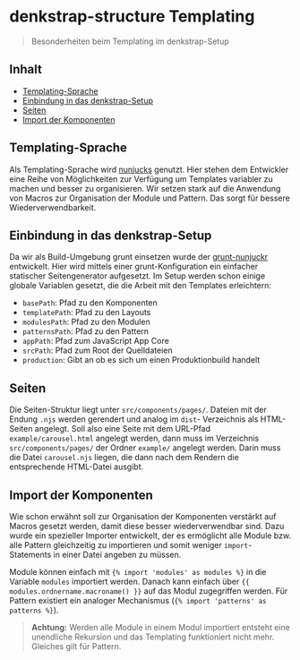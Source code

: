 # denkstrap-structure Templating

> Besonderheiten beim Templating im denkstrap-Setup

## Inhalt

- [Templating-Sprache](#templating-sprache)
- [Einbindung in das denkstrap-Setup](#einbindung-in-das-denkstrap-setup)
- [Seiten](#seiten)
- [Import der Komponenten](#import-der-komponenten)

## Templating-Sprache

Als Templating-Sprache wird [nunjucks](https://mozilla.github.io/nunjucks/) genutzt. Hier stehen dem Entwickler eine
Reihe von Möglichkeiten zur Verfügung um Templates variabler zu machen und besser zu organisieren. Wir setzen stark auf
die Anwendung von Macros zur Organisation der Module und Pattern. Das sorgt für bessere Wiederverwendbarkeit.

## Einbindung in das denkstrap-Setup

Da wir als Build-Umgebung grunt einsetzen wurde der [grunt-nunjuckr](https://github.com/denkwerk/grunt-nunjuckr)
entwickelt. Hier wird mittels einer grunt-Konfiguration ein einfacher statischer Seitengenerator aufgesetzt. Im Setup
werden schon einige globale Variablen gesetzt, die die Arbeit mit den Templates erleichtern:

- `basePath`: Pfad zu den Komponenten
- `templatePath`: Pfad zu den Layouts
- `modulesPath`: Pfad zu den Modulen
- `patternsPath`: Pfad zu den Pattern
- `appPath`: Pfad zum JavaScript App Core
- `srcPath`: Pfad zum Root der Quelldateien
- `production`: Gibt an ob es sich um einen Produktionbuild handelt

## Seiten

Die Seiten-Struktur liegt unter `src/components/pages/`. Dateien mit der Endung `.njs` werden gerendert und analog im `dist`-
Verzeichnis als HTML-Seiten angelegt. Soll also eine Seite mit dem URL-Pfad `example/carousel.html` angelegt werden, dann muss
im Verzeichnis `src/components/pages/` der Ordner `example/` angelegt werden. Darin muss die Datei `carousel.njs` liegen,
die dann nach dem Rendern die entsprechende HTML-Datei ausgibt.

## Import der Komponenten

Wie schon erwähnt soll zur Organisation der Komponenten verstärkt auf Macros gesetzt werden, damit diese besser wiederverwendbar
sind. Dazu wurde ein spezieller Importer entwickelt, der es ermöglicht alle Module bzw. alle Pattern gleichzeitig zu
importieren und somit weniger `import`-Statements in einer Datei angeben zu müssen.

Module können einfach mit `{% import 'modules' as modules %}` in die Variable `modules` importiert werden. Danach kann einfach über
`{{ modules.ordnername.macroname() }}` auf das Modul zugegriffen werden. Für Pattern existiert ein analoger Mechanismus
(`{% import 'patterns' as patterns %}`).

> __Achtung:__ Werden alle Module in einem Modul importiert entsteht eine unendliche Rekursion und das Templating funktioniert
nicht mehr. Gleiches gilt für Pattern.
